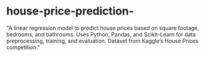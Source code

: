 # house-price-prediction-
"A linear regression model to predict house prices based on square footage, bedrooms, and bathrooms. Uses Python, Pandas, and Scikit-Learn for data preprocessing, training, and evaluation. Dataset from Kaggle’s House Prices competition."
